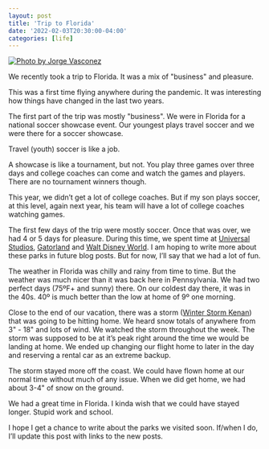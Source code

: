 ```yaml
---
layout: post
title: 'Trip to Florida'
date: '2022-02-03T20:30:00-04:00'
categories: [life]
---
```


[![Photo by Jorge Vasconez](https://images.unsplash.com/photo-1524594081293-190a2fe0baae?ixlib=rb-1.2.1&ixid=MnwxMjA3fDB8MHxwaG90by1wYWdlfHx8fGVufDB8fHx8&auto=format&fit=crop&w=2352&q=80)](https://unsplash.com/photos/CpeUoLVTAs8)

We recently took a trip to Florida. It was a mix of "business" and pleasure. 

This was a first time flying anywhere during the pandemic. It was interesting how things have changed in the last two years. 

The first part of the trip was mostly "business". We were in Florida for a national soccer showcase event. Our youngest plays travel soccer and we were there for a soccer showcase. 

Travel (youth) soccer is like a job. 

A showcase is like a tournament, but not. You play three games over three days and college coaches can come and watch the games and players. There are no tournament winners though. 

This year, we didn’t get a lot of college coaches. But if my son plays soccer, at this level, again next year, his team will have a lot of college coaches watching games.

The first few days of the trip were mostly soccer. Once that was over, we had 4 or 5 days for pleasure. During this time, we spent time at [Universal Studios](https://www.universalorlando.com/), [Gatorland](https://www.gatorland.com) and [Walt Disney World](https://disneyworld.disney.go.com). I am hoping to write more about these parks in future blog posts. But for now, I’ll say that we had a lot of fun. 

The weather in Florida was chilly and rainy from time to time. But the weather was much nicer than it was back here in Pennsylvania. We had two perfect days (75ºF+ and sunny) there. On our coldest day there, it was in the 40s. 40º is much better than the low at home of 9º one morning. 

Close to the end of our vacation, there was a storm ([Winter Storm Kenan](https://en.wikipedia.org/wiki/January_2022_North_American_blizzard)) that was going to be hitting home. We heard snow totals of anywhere from 3" - 18" and lots of wind. We watched the storm throughout the week. The storm was supposed to be at it’s peak right around the time we would be landing at home. We ended up changing our flight home to later in the day and reserving a rental car as an extreme backup. 

The storm stayed more off the coast. We could have flown home at our normal time without much of any issue. When we did get home, we had about 3-4" of snow on the ground.   

We had a great time in Florida. I kinda wish that we could have stayed longer. Stupid work and school. 

I hope I get a chance to write about the parks we visited soon.  If/when I do, I’ll update this post with links to the new posts. 

